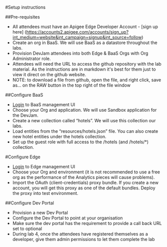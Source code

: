 #Setup instructions

##Pre-requisites

* All attendees must have an Apigee Edge Developer Account - [sign up here] (https://accounts2.apigee.com/accounts/sign_up?int_medium=website&int_campaign=signup&int_source=follow)
*	Create an org in BaaS. We will use BaaS as a datastore throughout the labs.
*	Provision DevJam attendees into both Edge & BaaS Orgs with Org Administrator role.
* Attendees will need the URL to access the github repository with the lab material. As the instructions are in markdown it's best for them just to view it direct on the github website.
* NOTE: to download a file from github, open the file, and right click, save as... on the RAW button in the top right of the file window

##Configure BaaS

*	[Login](https://apibaas.apigee.com) to BaaS management UI
*	Choose your Org and application. We will use Sandbox application for the DevJam.
*	Create a new collection called “hotels”. We will use this collection our labs.
*	Load entities from the “resources/hotels.json” file. You can also create new hotel entities under the hotels collection.
* Set up the guest role with full access to the /hotels (and /hotels/\*) collection.

#Configure Edge
*	[Login](https://apigee.com/edge) to Edge management UI
*	Choose your Org and environment (it is not recommended to use a free org as the performance of the Analytics pieces will cause problems).
*	Import the OAuth (client-credentials) proxy bundle. If you create a new account, you will get this proxy as one of the default bundles. Deploy the proxy into test environment.

##Configure Dev Portal

*	Provision a new Dev Portal
* Configure the Dev Portal to point at your organisation
* Make sure the dev portal has the requirement to provide a call back URL set to optional
* During lab 4, once the attendees have registered themselves as a developer, give them admin permissions to let them complete the lab
